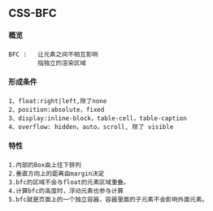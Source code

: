 ## CSS-BFC

#### 概览

```
BFC	:	让元素之间不相互影响
		指独立的渲染区域
```

#### 形成条件

```
1、float:right|left,除了none 
2、position:absolute，fixed
3、display:inline-block，table-cell，table-caption 
4、overflow: hidden，auto，scroll, 除了 visible
```

#### 特性

```
1.内部的Box由上往下排列
2.垂直方向上的距离由margin决定
3.bfc的区域不会与float的元素区域重叠。
4.计算bfc的高度时，浮动元素也参与计算
5.bfc就是页面上的一个独立容器，容器里面的子元素不会影响外面元素。
```

